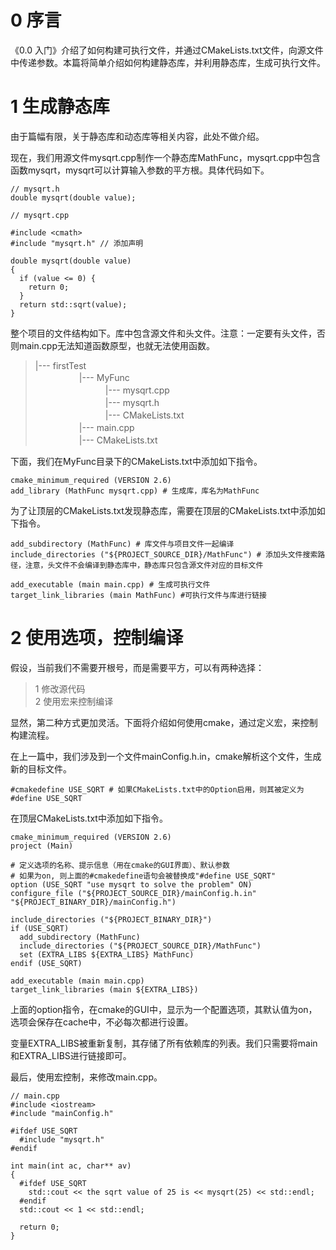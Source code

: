 # 0 序言
《0.0 入门》介绍了如何构建可执行文件，并通过CMakeLists.txt文件，向源文件中传递参数。本篇将简单介绍如何构建静态库，并利用静态库，生成可执行文件。


# 1 生成静态库

由于篇幅有限，关于静态库和动态库等相关内容，此处不做介绍。

现在，我们用源文件mysqrt.cpp制作一个静态库MathFunc，mysqrt.cpp中包含函数mysqrt，mysqrt可以计算输入参数的平方根。具体代码如下。

```
// mysqrt.h
double mysqrt(double value);
```

```
// mysqrt.cpp

#include <cmath>
#include "mysqrt.h" // 添加声明

double mysqrt(double value)
{
  if (value <= 0) {
    return 0;
  }
  return std::sqrt(value);
}
```

整个项目的文件结构如下。库中包含源文件和头文件。注意：一定要有头文件，否则main.cpp无法知道函数原型，也就无法使用函数。

> |--- firstTest  
　　　　　|--- MyFunc  
　　　　　　　　|--- mysqrt.cpp  
　　　　　　　　|--- mysqrt.h  
　　　　　　　　|--- CMakeLists.txt  
　　　　　|--- main.cpp  
　　　　　|--- CMakeLists.txt  


下面，我们在MyFunc目录下的CMakeLists.txt中添加如下指令。

```
cmake_minimum_required (VERSION 2.6)
add_library (MathFunc mysqrt.cpp) # 生成库，库名为MathFunc
```

为了让顶层的CMakeLists.txt发现静态库，需要在顶层的CMakeLists.txt中添加如下指令。

```
add_subdirectory (MathFunc) # 库文件与项目文件一起编译
include_directories ("${PROJECT_SOURCE_DIR}/MathFunc") # 添加头文件搜索路径，注意，头文件不会编译到静态库中，静态库只包含源文件对应的目标文件

add_executable (main main.cpp) # 生成可执行文件
target_link_libraries (main MathFunc) #可执行文件与库进行链接
```

# 2 使用选项，控制编译
假设，当前我们不需要开根号，而是需要平方，可以有两种选择：

>1 修改源代码  
2 使用宏来控制编译

显然，第二种方式更加灵活。下面将介绍如何使用cmake，通过定义宏，来控制构建流程。

在上一篇中，我们涉及到一个文件mainConfig.h.in，cmake解析这个文件，生成新的目标文件。

```
#cmakedefine USE_SQRT # 如果CMakeLists.txt中的Option启用，则其被定义为#define USE_SQRT
```

在顶层CMakeLists.txt中添加如下指令。

```
cmake_minimum_required (VERSION 2.6)
project (Main)

# 定义选项的名称、提示信息（用在cmake的GUI界面）、默认参数
# 如果为on, 则上面的#cmakedefine语句会被替换成"#define USE_SQRT"
option (USE_SQRT "use mysqrt to solve the problem" ON)
configure_file ("${PROJECT_SOURCE_DIR}/mainConfig.h.in" "${PROJECT_BINARY_DIR}/mainConfig.h")

include_directories ("${PROJECT_BINARY_DIR}")
if (USE_SQRT)
  add_subdirectory (MathFunc)
  include_directories ("${PROJECT_SOURCE_DIR}/MathFunc")
  set (EXTRA_LIBS ${EXTRA_LIBS} MathFunc)
endif (USE_SQRT)

add_executable (main main.cpp)
target_link_libraries (main ${EXTRA_LIBS})
```

上面的option指令，在cmake的GUI中，显示为一个配置选项，其默认值为on，选项会保存在cache中，不必每次都进行设置。

变量EXTRA_LIBS被重新复制，其存储了所有依赖库的列表。我们只需要将main和EXTRA_LIBS进行链接即可。

最后，使用宏控制，来修改main.cpp。

```
// main.cpp
#include <iostream>
#include "mainConfig.h"

#ifdef USE_SQRT
  #include "mysqrt.h"
#endif

int main(int ac, char** av)
{
  #ifdef USE_SQRT
    std::cout << the sqrt value of 25 is << mysqrt(25) << std::endl;
  #endif
  std::cout << 1 << std::endl;

  return 0;
}
```
